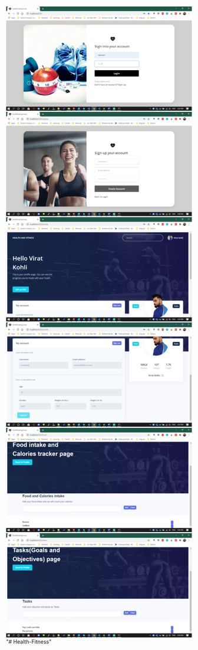 ![Login Page](https://github.com/architg98/HandF2/blob/master/Screenshots/Home%20Page(Login).png)
![Signup Page](https://github.com/architg98/HandF2/blob/master/Screenshots/Signup%20page.png)
![Profile page top](https://github.com/architg98/HandF2/blob/master/Screenshots/Profile%20Page%20top.png)
![Profile page bottom](https://github.com/architg98/HandF2/blob/master/Screenshots/Profile%20page%20below.png)
![Food Page](https://github.com/architg98/HandF2/blob/master/Screenshots/Food%20page%20working.png)
![Tasks Page](https://github.com/architg98/HandF2/blob/master/Screenshots/Tasks%20Page%20working.png)
"# Health-Fitness" 
